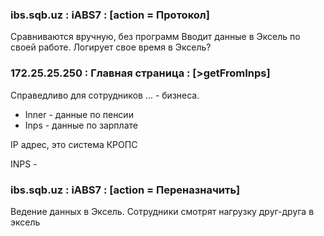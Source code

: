 ### ibs.sqb.uz : iABS7 : \[action = Протокол]
Сравниваются вручную, без программ
Вводит данные в Эксель по своей работе. Логирует свое время в Эксель?

### 172.25.25.250 : Главная страница : \[>getFromInps]
Справедливо для сотрудников ... - бизнеса. 
* Inner - данные по пенсии
* Inps - данные по зарплате

IP адрес, это система КРОПС

INPS - 


### ibs.sqb.uz : iABS7 : \[action = Переназначить]
Ведение данных в Эксель. Сотрудники смотрят нагрузку друг-друга в эксель

